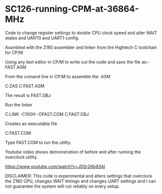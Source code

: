 # SC126-running-CPM-at-36864-MHz
Code to change register settings to double CPU clock speed and alter WAIT states and UART0 and UART1 config.

Assmbled with the Z180 assembler and linker from the Hightech C toolchain for CP/M

Using any text editor in CP/M to write out the code and save the file as:-   FAST.ASM

From the comand line in CP/M to assemble the .ASM 

C:ZAS C:FAST.ASM 

The result is FAST.OBJ

Run the linker

C:LINK -C100H -OFAST.COM C:FAST.OBJ

Creates an executable file

C:FAST.COM

Type FAST.COM to run the utility. 

Youtube video shows demonstration of before and after running the overclock utility.

https://www.youtube.com/watch?v=JDSr2Kb83AI

DISCLAIMER: This code is experimental and alters settings that overclock the Z180 CPU, changes WAIT timings and changes UART settings and I can not guarantee the system will run reliably on every setup.
